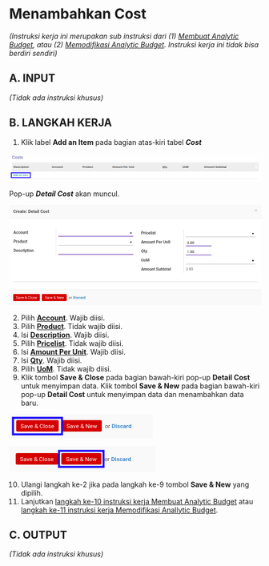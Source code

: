 # Menambahkan Cost

*(Instruksi kerja ini merupakan sub instruksi dari (1) [Membuat Analytic Budget](./membuat.md), atau (2) [Memodifikasi Analytic Budget](./memodifikasi.md). Instruksi kerja ini tidak bisa berdiri sendiri)*

## A. INPUT

*(Tidak ada instruksi khusus)*

## B. LANGKAH KERJA

1. Klik label **Add an Item** pada bagian atas-kiri tabel ***Cost***

![](../../img/analytic-budget/label-add-cost.png)

Pop-up ***Detail Cost*** akan muncul.

![](../../img/analytic-budget/tab-budget-detail-cost.png)

2. Pilih **[Account](./penjelasan.md#field-budget-cost-account)**. Wajib diisi.
3. Pilih **[Product](./penjelasan.md#field-budget-cost-product)**. Tidak wajib diisi.
4. Isi **[Description](./penjelasan.md#field-budget-cost-description)**. Wajib diisi.
5. Pilih **[Pricelist](./penjelasan.md#field-budget-cost-pricelist)**. Tidak wajib diisi.
6. Isi **[Amount Per Unit](./penjelasan.md#field-budget-cost-amount-per-unit)**. Wajib diisi.
7. Isi **[Qty](./penjelasan.md#field-budget-cost-qty)**. Wajib diisi.
8. Pilih **[UoM](./penjelasan.md#field-budget-cost-uom)**. Tidak wajib diisi.
9. Klik tombol **Save & Close** pada bagian bawah-kiri pop-up **Detail Cost** untuk menyimpan data. Klik tombol **Save & New** pada bagian bawah-kiri pop-up **Detail Cost** untuk menyimpan data dan menambahkan data baru.

![](../../img/analytic-budget/tombol-save-close-detail-cost.png)

![](../../img/analytic-budget/tombol-save-new-detail-cost.png)

10. Ulangi langkah ke-2 jika pada langkah ke-9 tombol **Save & New** yang dipilih.
11. Lanjutkan [langkah ke-10 instruksi kerja Membuat Analytic Budget](./membuat.md#l10) atau [langkah ke-11 instruksi kerja Memodifikasi Anallytic Budget](./memodifikasi.md#l11).

## C. OUTPUT

*(Tidak ada instruksi khusus)*
